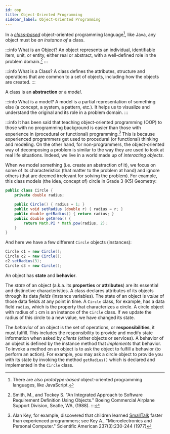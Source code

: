 ```yaml
---
id: oop
title: Object-Oriented Programming
sidebar_label: Object-Oriented Programming
---
```


In a *[class-based](https://en.wikipedia.org/wiki/Class-based_programming)* object-oriented programming language[^3], like Java, any object must be _an instance of_ a class.

:::info What is an Object?
An object represents an individual, identifiable item, unit, or entity, either real or abstract, with a well-defined role in the problem domain.[^2]
:::

:::info What is a Class?
A class defines the attributes, structure and operations that are common to a set of objects, including how the objects are created. 
:::

[^3]: There are also _prototype-based_ object-oriented programming languages, like JavaScript. 


A class is an **abstraction** or a *model*.

:::info What is a model?
A model is a partial representation of something else (a concept, a system, a pattern, etc.). It helps us to visualize and understand the original and its role in a problem domain. 
:::

:::info 
It has been said that teaching object-oriented programming (OOP) to those with no programming background is easier than those with experience in (procedural or functional) programming.[^1] This is because experienced programmers get used to procedural (or functional) thinking and modeling. On the other hand, for non-programmers, the object-oriented way of decomposing a problem is similar to the way they are used to look at real life situations. Indeed, we live in a world made up of _interacting objects_. 

[^1]: Alan Key, for example, discovered that children learned [SmallTalk](https://en.wikipedia.org/wiki/Smalltalk) faster than experienced programmers; see 
Key A., "Microelectronics and Personal Computer." Scientific American 237(3):230-244 (1977)

[^2]: Smith, M., and Tockey S. "An Integrated Approach to Software Requirement Definition Using Objects."
Boeing Commercial Airplane Support Division, Seatle, WA, (1988).
:::

When we model something (i.e. create an abstraction of it), we focus on some of its characteristics 
(that matter to the problem at hand) and ignore others (that are deemed irrelevant for solving the problem).
For example, this class models (the idea, concept of) circle in Grade 3 (K5) Geometry:

```java
public class Circle {
    private double radius;

    public Circle() { radius = 1; }
    public void setRadius (double r) { radius = r; }
    public double getRadius() { return radius; }
    public double getArea() { 
        return Math.PI * Math.pow(radius, 2); 
    }
}
```

And here we have a few different `Circle` objects (instances):

```java
Circle c1 = new Circle();
Circle c2 = new Circle();
c2.setRadius(3);
Circle c3 = new Circle();
```

An object has **state** and **behavior**.

The *state* of an object (a.k.a. its **properties** or **attributes**) are its essential and distinctive characteristics. A class declares attributes of its objects through its data _fields_ (instance variables). The state of an object is *value* of those data fields at any point in time. 
A `Circle` class, for example, has a data field `radius`, which is the property that characterizes a circle. 
A circle object with radius of `1` cm is an instance of the `Circle` class. If we update the radius of this circle to a new value, we have changed its state.

The *behavior* of an object is the set of operations, or **responsibilities**, it must fulfill. This includes
the responsibility to provide and modify state information when asked by _clients_ (other objects or services).
A behavior of an object is defined by the instance method that _implements_ that behavior.
To invoke a method on an object is to ask the object to fulfill a behavior (to perform an action).
For example, you may ask a circle object to provide you with its state by invoking the method `getRadius()` which is declared and implemented in the `Circle` class. 

